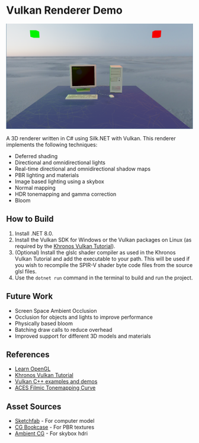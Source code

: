 # Vulkan Renderer Demo

![Preview of Renderer](preview.png)

A 3D renderer written in C# using Silk.NET with Vulkan. This renderer implements the following techniques:
- Deferred shading
- Directional and omnidirectional lights
- Real-time directional and omnidirectional shadow maps
- PBR lighting and materials
- Image based lighting using a skybox
- Normal mapping
- HDR tonemapping and gamma correction
- Bloom

## How to Build
1. Install .NET 8.0.
2. Install the Vulkan SDK for Windows or the Vulkan packages on Linux (as required by the [Khronos Vulkan Tutorial](https://docs.vulkan.org/tutorial/latest/02_Development_environment.html)).
3. (Optional) Install the glslc shader compiler as used in the Khronos Vulkan Tutorial and add the executable to your path. This will be used if you wish to recompile the SPIR-V shader byte code files from the source glsl files.
4. Use the `dotnet run` command in the terminal to build and run the project.

## Future Work
- Screen Space Ambient Occlusion
- Occlusion for objects and lights to improve performance
- Physically based bloom
- Batching draw calls to reduce overhead
- Improved support for different 3D models and materials

## References
- [Learn OpenGL](https://learnopengl.com)
- [Khronos Vulkan Tutorial](https://docs.vulkan.org/tutorial/latest/00_Introduction.html)
- [Vulkan C++ examples and demos](https://github.com/SaschaWillems/Vulkan)
- [ACES Filmic Tonemapping Curve](https://knarkowicz.wordpress.com/2016/01/06/aces-filmic-tone-mapping-curve/)

## Asset Sources
- [Sketchfab](https://sketchfab.com) - For computer model
- [CG Bookcase](https://www.cgbookcase.com/) - For PBR textures
- [Ambient CG](https://ambientcg.com/) - For skybox hdri
